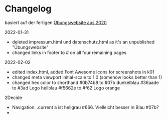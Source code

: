 # Changelog  
basiert auf der fertigen [Übungswebsite aus 2020](https://github.com/pmmueller/einstieg-in-html-und-css-2020/tree/main/k25-icons-bilder/uebungswebsite/fertig) 

2022-01-31 
- deleted impressum.html und datenschutz.html as it's an unpublished "Übungswebsite" 
- changed links in footer to # on all four remaining pages  

2022-02-02 
- edited index.html, added Font Awesome Icons for screenshots in k01 
- changed meta viewport initial-scale to 1.0 (somehow looks better than 1) 
- changed hex color to shorthand 
  #0b74b8 to #07b dunkelblau 
  #36aade to #3ad Logo hellblau 
  #f5662e to #f62 Logo orange 

2Decide
- Navigation: .current a ist hellgrau #666. Vielleicht besser in Blau #07b?
- 
